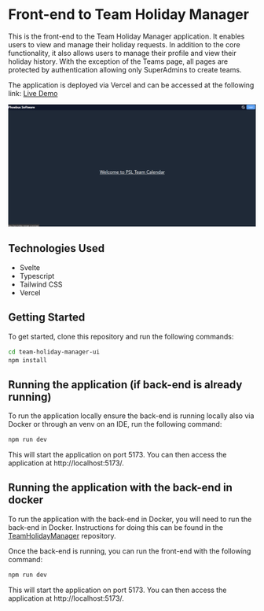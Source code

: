 # Front-end to Team Holiday Manager

This is the front-end to the Team Holiday Manager application. It enables users to view and manage their holiday requests.
In addition to the core functionality, it also allows users to manage their profile and view their holiday history.
With the exception of the Teams page, all pages are protected by authentication allowing only SuperAdmins to create teams.

The application is deployed via Vercel and can be accessed at the following link:
[Live Demo](https://team-holiday-manager-ui.vercel.app/)

![Screenshot of Home page](static/image.png)

## Technologies Used

- Svelte
- Typescript
- Tailwind CSS
- Vercel

## Getting Started

To get started, clone this repository and run the following commands:

```bash
cd team-holiday-manager-ui
npm install
```

## Running the application (if back-end is already running)

To run the application locally ensure the back-end is running locally also via Docker or through an venv on an IDE, run the following command:

```bash
npm run dev
```

This will start the application on port 5173. You can then access the application at http://localhost:5173/.

## Running the application with the back-end in docker

To run the application with the back-end in Docker, you will need to run the back-end in Docker.
Instructions for doing this can be found in the [TeamHolidayManager](https://github.com/MinyMinz/TeamHolidayManager) repository.

Once the back-end is running, you can run the front-end with the following command:

```bash
npm run dev
```

This will start the application on port 5173. You can then access the application at http://localhost:5173/.
